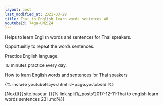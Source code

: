```yaml
---
layout: post
last_modified_at: 2021-03-29
title: Thai to English learn words sentences 46 
youtubeId: 74ga-UN2CZ4
---
```

 
 
Helps to learn English words and sentences for Thai speakers.

Opportunitiy to repeat the words sentences. 

Practice English language. 
 
10 minutes practice every day. 
 
How to learn English words and sentences for Thai speakers 
 
{% include youtubePlayer.html id=page.youtubeId %}
 
 
[Next]({{ site.baseurl }}{% link  split1/_posts/2017-12-11-Thai to english learn words sentences 231 .md%})
 
